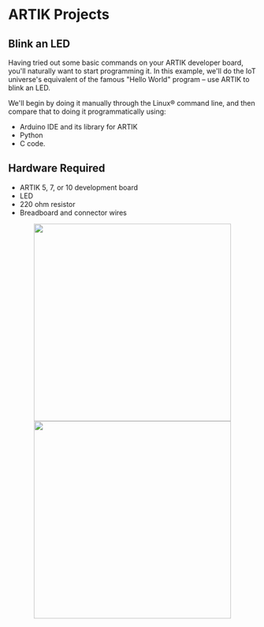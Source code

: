 # ARTIK Projects

## Blink an LED

Having tried out some basic commands on your ARTIK developer board, you'll naturally want to start programming it. In this example, we'll do the IoT universe's equivalent of the famous "Hello World" program – use ARTIK to blink an LED.

We'll begin by doing it manually through the Linux® command line, and then compare that to doing it programmatically using:

- Arduino IDE and its library for ARTIK
- Python
- C code.

## Hardware Required
- ARTIK 5, 7, or 10 development board
- LED
- 220 ohm resistor
- Breadboard and connector wires

<p align="center"><img src="https://user-images.githubusercontent.com/34092568/50631555-14c5ff80-0f88-11e9-9410-defeb29ec2f9.png" weight="400" height = "400">
<img src="https://user-images.githubusercontent.com/34092568/50631673-8e5ded80-0f88-11e9-8806-9ba4e29a777d.png"weight="400" height = "400"></p>
